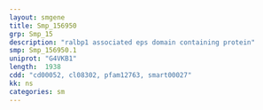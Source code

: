 ```yaml
---
layout: smgene
title: Smp_156950
grp: Smp_15
description: "ralbp1 associated eps domain containing protein"
smp: Smp_156950.1
uniprot: "G4VKB1"
length:  1938
cdd: "cd00052, cl08302, pfam12763, smart00027"
kk: ns
categories: sm
---
```

